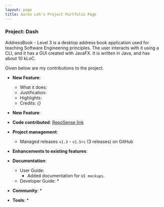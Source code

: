 ```yaml
---
layout: page
title: Aaron Loh's Project Portfolio Page
---
```


### Project: Dash

AddressBook - Level 3 is a desktop address book application used for teaching Software Engineering principles. The user interacts with it using a CLI, and it has a GUI created with JavaFX. It is written in Java, and has about 10 kLoC.

Given below are my contributions to the project.

* **New Feature**: 
  * What it does: 
  * Justification: 
  * Highlights: 
  * Credits: *{}*

* **New Feature**: 

* **Code contributed**: [RepoSense link]()

* **Project management**:
  * Managed releases `v1.3` - `v1.5rc` (3 releases) on GitHub

* **Enhancements to existing features**:
  

* **Documentation**:
  * User Guide:
    * Added documentation for `UI mockups`.
  * Developer Guide:
    * 

* **Community**:
  * 

* **Tools**:
  * 
  
